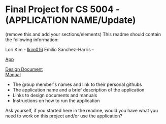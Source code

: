 # Final Project for CS 5004 - (APPLICATION NAME/Update)

(remove this and add your sections/elements)
This readme should contain the following information: 

Lori Kim - [lkim016](https://github.com/lkim016)
Emilio Sanchez-Harris - 

[App]()

[Design Document](/DesignDocuments)  
[Manual](/Manual)

* The group member's names and link to their personal githubs
* The application name and a brief description of the application
* Links to design documents and manuals
* Instructions on how to run the application

Ask yourself, if you started here in the readme, would you have what you need to work on this project and/or use the application?